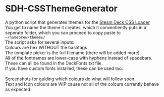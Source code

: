 # SDH-CSSThemeGenerator
A python script that generates themes for the [Steam Deck CSS Loader](https://github.com/suchmememanyskill/SDH-CssLoader) <br>
You get to name the theme it creates, which it conventiently puts in a seperate folder, which you can proceed to copy paste to ```~/homebrew/themes/``` <br>
The script asks for several inputs: <br>
Colours are hex WITHOUT the hashtags <br>
The template picker is the full filename (there will be added more) <br>
All of the fontnames are lower-case with hyphens instead of spacebars. These can all be found in the DeckFonts.txt file. <br>
If you have custom fonts installed, these can be used too. <br> <br>
Screenshots for guiding which colours do what will follow soon.<br>
Text and Icon colours are WIP cause not all of the colours currently behave as expected. <br>

